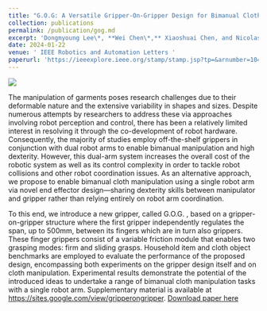 ```yaml
---
title: "G.O.G: A Versatile Gripper-On-Gripper Design for Bimanual Cloth Manipulation with a Single Robotic Arm"
collection: publications
permalink: /publication/gog.md
excerpt: 'Dongmyoung Lee\*, **Wei Chen\*,** Xiaoshuai Chen, and Nicolas Rojas'
date: 2024-01-22
venue: ' IEEE Robotics and Automation Letters '
paperurl: 'https://ieeexplore.ieee.org/stamp/stamp.jsp?tp=&arnumber=10410659'
---
```



![](https://github.com/Rudy112/weichen.github.io/blob/new/images/trial1_a%2000_00_00-00_00_30.gif)

The manipulation of garments poses research challenges due to their deformable nature and the extensive variability in shapes and sizes. Despite numerous attempts by researchers to address these via approaches involving robot perception and control, there has been a relatively limited interest in resolving it through the co-development of robot hardware. Consequently, the majority of studies employ off-the-shelf grippers in conjunction with dual robot arms to enable bimanual manipulation and high dexterity. However, this dual-arm system increases the overall cost of the robotic system as well as its control complexity in order to tackle robot collisions and other robot coordination issues. As an alternative approach, we propose to enable bimanual cloth manipulation using a single robot arm via novel end effector design—sharing dexterity skills between manipulator and gripper rather than relying entirely on robot arm coordination. 
  

To this end, we introduce a new gripper, called G.O.G. , based on a gripper-on-gripper structure where the first gripper independently regulates the span, up to 500mm, between its fingers which are in turn also grippers. These finger grippers consist of a variable friction module that enables two grasping modes: firm and sliding grasps. Household item and cloth object benchmarks are employed to evaluate the performance of the proposed design, encompassing both experiments on the gripper design itself and on cloth manipulation. Experimental results demonstrate the potential of the introduced ideas to undertake a range of bimanual cloth manipulation tasks with a single robot arm. Supplementary material is available at https://sites.google.com/view/gripperongripper.
[Download paper here](https://ieeexplore.ieee.org/stamp/stamp.jsp?tp=&arnumber=10410659)

